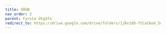 ```yaml
---
title: GÖGN
nav_order: 2
parent: Fyrsta Útgáfa
redirect_to: https://drive.google.com/drive/folders/1jRv1d9-ftCxC6od_5oTODtwNrAYfm_7O?usp=drive_link
---
```

